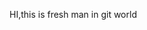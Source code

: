 HI,this is fresh man in git world

<!---
archerliyanxin/archerliyanxin is a ✨ special ✨ repository because its `README.md` (this file) appears on your GitHub profile.
You can click the Preview link to take a look at your changes.
--->
